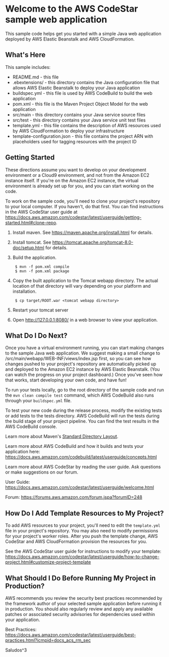 Welcome to the AWS CodeStar sample web application
==================================================

This sample code helps get you started with a simple Java web application
deployed by AWS Elastic Beanstalk and AWS CloudFormation.

What's Here
-----------

This sample includes:

* README.md - this file
* .ebextensions/ - this directory contains the Java configuration file that
  allows AWS Elastic Beanstalk to deploy your Java application
* buildspec.yml - this file is used by AWS CodeBuild to build the web
  application
* pom.xml - this file is the Maven Project Object Model for the web application
* src/main - this directory contains your Java service source files
* src/test - this directory contains your Java service unit test files
* template.yml - this file contains the description of AWS resources used by AWS
  CloudFormation to deploy your infrastructure
* template-configuration.json - this file contains the project ARN with placeholders used for tagging resources with the project ID  


Getting Started
---------------

These directions assume you want to develop on your development environment or a Cloud9 environment, and not
from the Amazon EC2 instance itself. If you're on the Amazon EC2 instance, the
virtual environment is already set up for you, and you can start working on the
code.

To work on the sample code, you'll need to clone your project's repository to your
local computer. If you haven't, do that first. You can find instructions in the AWS CodeStar user guide at https://docs.aws.amazon.com/codestar/latest/userguide/getting-started.html#clone-repo.

1. Install maven. See https://maven.apache.org/install.html for details.

2. Install tomcat. See https://tomcat.apache.org/tomcat-8.0-doc/setup.html for
   details.

3. Build the application.

        $ mvn -f pom.xml compile
        $ mvn -f pom.xml package

4. Copy the built application to the Tomcat webapp directory.  The actual
   location of that directory will vary depending on your platform and
   installation.

        $ cp target/ROOT.war <tomcat webapp directory>

4. Restart your tomcat server

5. Open http://127.0.0.1:8080/ in a web browser to view your application.

What Do I Do Next?
------------------

Once you have a virtual environment running, you can start making changes to
the sample Java web application. We suggest making a small change to
/src/main/webapp/WEB-INF/views/index.jsp first, so you can see how changes
pushed to your project's repository are automatically picked up and deployed
to the Amazon EC2 instance by AWS Elastic Beanstalk. (You can watch the progress
on your project dashboard.) Once you've seen how that works, start developing
your own code, and have fun!

To run your tests locally, go to the root directory of the sample code and run the
`mvn clean compile test` command, which AWS CodeBuild also runs through your `buildspec.yml` file.

To test your new code during the release process, modify the existing tests or add tests
to the tests directory. AWS CodeBuild will run the tests during the build stage of your
project pipeline. You can find the test results in the AWS CodeBuild console.

Learn more about Maven's [Standard Directory Layout](https://maven.apache.org/guides/introduction/introduction-to-the-standard-directory-layout.html).

Learn more about AWS CodeBuild and how it builds and tests your application here:
https://docs.aws.amazon.com/codebuild/latest/userguide/concepts.html

Learn more about AWS CodeStar by reading the user guide.  Ask questions or make
suggestions on our forum.

User Guide: https://docs.aws.amazon.com/codestar/latest/userguide/welcome.html

Forum: https://forums.aws.amazon.com/forum.jspa?forumID=248

How Do I Add Template Resources to My Project?
------------------

To add AWS resources to your project, you'll need to edit the `template.yml`
file in your project's repository. You may also need to modify permissions for
your project's worker roles. After you push the template change, AWS CodeStar
and AWS CloudFormation provision the resources for you.

See the AWS CodeStar user guide for instructions to modify your template:
https://docs.aws.amazon.com/codestar/latest/userguide/how-to-change-project.html#customize-project-template

What Should I Do Before Running My Project in Production?
------------------

AWS recommends you review the security best practices recommended by the framework
author of your selected sample application before running it in production. You
should also regularly review and apply any available patches or associated security
advisories for dependencies used within your application.

Best Practices: https://docs.aws.amazon.com/codestar/latest/userguide/best-practices.html?icmpid=docs_acs_rm_sec

Saludos^3
